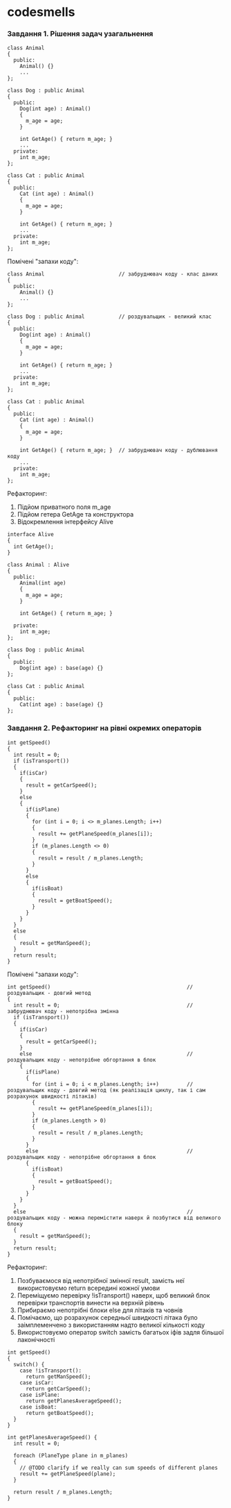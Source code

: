 # codesmells

### Завдання 1. Рішення задач узагальнення

```
class Animal
{
  public:
    Animal() {}
    ...
};

class Dog : public Animal
{
  public:
    Dog(int age) : Animal()
    {
      m_age = age;
    }

    int GetAge() { return m_age; }
    ...
  private:
    int m_age;
};

class Cat : public Animal
{
  public:
    Cat (int age) : Animal()
    {
      m_age = age;
    }

    int GetAge() { return m_age; }
    ...
  private:
    int m_age;
};
```

Помічені "запахи коду":

```
class Animal                        // забруднювач коду - клас даних
{
  public:
    Animal() {}
    ...
};

class Dog : public Animal           // роздувальщик - великий клас
{
  public:
    Dog(int age) : Animal()
    {
      m_age = age;
    }

    int GetAge() { return m_age; }
    ...
  private:
    int m_age;
};

class Cat : public Animal
{
  public:
    Cat (int age) : Animal()
    {
      m_age = age;
    }

    int GetAge() { return m_age; }  // забруднювач коду - дублювання коду
    ...
  private:
    int m_age;
};
```

Рефакторинг:

1. Підйом приватного поля m_age
2. Підйом гетера GetAge та конструктора
3. Відокремлення інтерфейсу Alive

```
interface Alive
{
  int GetAge();
}

class Animal : Alive
{
  public:
    Animal(int age)
    {
      m_age = age;
    }

    int GetAge() { return m_age; }

  private:
    int m_age;
};

class Dog : public Animal
{
  public:
    Dog(int age) : base(age) {}
};

class Cat : public Animal
{
  public:
    Cat(int age) : base(age) {}
};
```

### Завдання 2. Рефакторинг на рівні окремих операторів

```
int getSpeed()
{
  int result = 0;
  if (isTransport())
  {
    if(isCar)
    {
      result = getCarSpeed();
    }
    else
    {
      if(isPlane)
      {
        for (int i = 0; i <> m_planes.Length; i++)
        {
          result += getPlaneSpeed(m_planes[i]);
        }
        if (m_planes.Length <> 0)
        {
          result = result / m_planes.Length;
        }
      }
      else
      {
        if(isBoat)
        {
          result = getBoatSpeed();
        }
      }
    }
  }
  else
  {
    result = getManSpeed();
  }
  return result;
}
```

Помічені "запахи коду":

```
int getSpeed()                                            // роздувальщик - довгий метод
{
  int result = 0;                                         // забруднювач коду - непотрібна змінна
  if (isTransport())
  {
    if(isCar)
    {
      result = getCarSpeed();
    }
    else                                                  // роздувальщик коду - непотрібне обгортання в блок
    {
      if(isPlane)
      {
        for (int i = 0; i < m_planes.Length; i++)         // роздувальщик коду - довгий метод (як реалізація циклу, так і сам розрахунок швидкості літаків)
        {
          result += getPlaneSpeed(m_planes[i]);
        }
        if (m_planes.Length > 0)
        {
          result = result / m_planes.Length;
        }
      }
      else                                                // роздувальщик коду - непотрібне обгортання в блок
      {
        if(isBoat)
        {
          result = getBoatSpeed();
        }
      }
    }
  }
  else                                                    // роздувальщик коду - можна перемістити наверх й позбутися від великого блоку
  {
    result = getManSpeed();
  }
  return result;
}
```

Рефакторинг:

1. Позбуваємося від непотрібної змінної result, замість неї використовуємо return всередині кожної умови
2. Переміщуємо перевірку !isTransport() наверх, щоб великий блок перевірки транспортів винести на верхній рівень
3. Прибираємо непотрібні блоки else для літаків та човнів
4. Помічаємо, що розрахунок середньої швидкості літака було заімплеменчено з використанням надто великої кількості коду
5. Використовуємо оператор switch замість багатьох іфів задля більшої лаконічності

```
int getSpeed()
{
  switch() {
    case !isTransport():
      return getManSpeed();
    case isCar:
      return getCarSpeed();
    case isPlane:
      return getPlanesAverageSpeed();
    case isBoat:
      return getBoatSpeed();
  }
}

int getPlanesAverageSpeed() {
  int result = 0;

  foreach (PlaneType plane in m_planes)
  {
    // @TODO clarify if we really can sum speeds of different planes
    result += getPlaneSpeed(plane);
  }

  return result / m_planes.Length;
}
```
